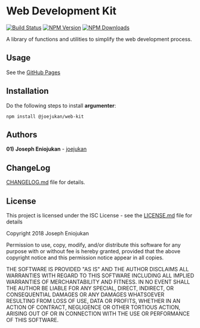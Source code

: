 # Web Development Kit
[![Build Status](https://github.com/joejukan/web-kit/actions/workflows/node.js.yml/badge.svg)](https://github.com/joejukan/web-kit/actions?query=workflow%3Aci)
[![NPM Version](http://img.shields.io/npm/v/@joejukan/web-kit.svg?style=flat)](https://www.npmjs.org/package/@joejukan/web-kit)
[![NPM Downloads](https://img.shields.io/npm/dm/@joejukan/web-kit.svg?style=flat)](https://npmcharts.com/compare/@joejukan/web-kit?minimal=true)

A library of functions and utilities to simplify the web development process.<br/>

## Usage
See the [GitHub Pages](https://joejukan.github.io/web-kit)

## Installation
Do the following steps to install **argumenter**:
```
npm install @joejukan/web-kit
```

## Authors
**01)** **Joseph Eniojukan** - [joejukan](https://github.com/joejukan)<br/>

## ChangeLog
[CHANGELOG.md](https://github.com/joejukan/web-kit/blob/master/docs/general/CHANGELOG.md) file for details.

## License
This project is licensed under the ISC License - see the [LICENSE.md](https://github.com/joejukan/web-kit/blob/master/docs/general/LICENSE.md) file for details

Copyright 2018 Joseph Eniojukan

Permission to use, copy, modify, and/or distribute this software for any purpose with or without fee is hereby granted, provided that the above copyright notice and this permission notice appear in all copies.

THE SOFTWARE IS PROVIDED "AS IS" AND THE AUTHOR DISCLAIMS ALL WARRANTIES WITH REGARD TO THIS SOFTWARE INCLUDING ALL IMPLIED WARRANTIES OF MERCHANTABILITY AND FITNESS. IN NO EVENT SHALL THE AUTHOR BE LIABLE FOR ANY SPECIAL, DIRECT, INDIRECT, OR CONSEQUENTIAL DAMAGES OR ANY DAMAGES WHATSOEVER RESULTING FROM LOSS OF USE, DATA OR PROFITS, WHETHER IN AN ACTION OF CONTRACT, NEGLIGENCE OR OTHER TORTIOUS ACTION, ARISING OUT OF OR IN CONNECTION WITH THE USE OR PERFORMANCE OF THIS SOFTWARE.